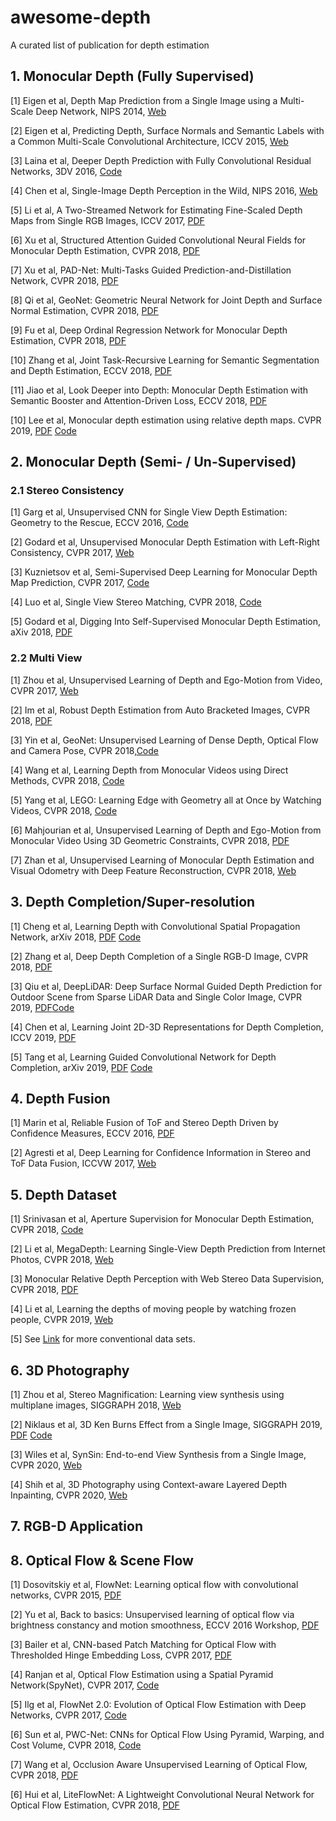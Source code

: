 # awesome-depth

A curated list of publication for depth estimation

## 1. Monocular Depth (Fully Supervised)

[1] Eigen et al, Depth Map Prediction from a Single Image using a Multi-Scale Deep Network, NIPS 2014, [Web](https://cs.nyu.edu/~deigen/depth/)

[2] Eigen et al, Predicting Depth, Surface Normals and Semantic Labels with a Common Multi-Scale Convolutional Architecture, ICCV 2015, [Web](https://cs.nyu.edu/~deigen/dnl/)

[3] Laina et al, Deeper Depth Prediction with Fully Convolutional Residual Networks, 3DV 2016, [Code](https://github.com/iro-cp/FCRN-DepthPrediction)

[4] Chen et al, Single-Image Depth Perception in the Wild, NIPS 2016, [Web](http://www-personal.umich.edu/~wfchen/depth-in-the-wild/)

[5] Li et al, A Two-Streamed Network for Estimating Fine-Scaled Depth Maps from Single RGB Images, ICCV 2017, [PDF](http://arxiv.org/abs/1607.00730)

[6] Xu et al, Structured Attention Guided Convolutional Neural Fields for Monocular Depth Estimation, CVPR 2018, [PDF](https://arxiv.org/abs/1803.11029)

[7] Xu et al, PAD-Net: Multi-Tasks Guided Prediction-and-Distillation Network, CVPR 2018, [PDF](https://arxiv.org/abs/1805.04409)

[8] Qi et al, GeoNet: Geometric Neural Network for Joint Depth and Surface Normal Estimation, CVPR 2018, [PDF](https://xjqi.github.io/geonet.pdf)

[9] Fu et al, Deep Ordinal Regression Network for Monocular Depth Estimation, CVPR 2018, [PDF](https://arxiv.org/abs/1806.02446)

[10] Zhang et al, Joint Task-Recursive Learning for Semantic Segmentation and Depth Estimation, ECCV 2018, [PDF](http://openaccess.thecvf.com/content_ECCV_2018/papers/Zhenyu_Zhang_Joint_Task-Recursive_Learning_ECCV_2018_paper.pdf)

[11] Jiao et al, Look Deeper into Depth: Monocular Depth Estimation with Semantic Booster and Attention-Driven Loss, ECCV 2018, [PDF](http://openaccess.thecvf.com/content_ECCV_2018/papers/Jianbo_Jiao_Look_Deeper_into_ECCV_2018_paper.pdf)

[10] Lee et al, Monocular depth estimation using relative depth maps. CVPR 2019, [PDF](http://openaccess.thecvf.com/content_CVPR_2019/papers/Lee_Monocular_Depth_Estimation_Using_Relative_Depth_Maps_CVPR_2019_paper.pdf)  [Code](https://github.com/jaehanlee-mcl/monocular-depth-estimation-using-relative-depth-maps)

## 2. Monocular Depth (Semi- / Un-Supervised)

### 2.1 Stereo Consistency

[1] Garg et al, Unsupervised CNN for Single View Depth Estimation: Geometry to the Rescue, ECCV 2016,  [Code](https://github.com/Ravi-Garg/Unsupervised_Depth_Estimation)

[2] Godard et al, Unsupervised Monocular Depth Estimation with Left-Right Consistency, CVPR 2017, [Web](http://visual.cs.ucl.ac.uk/pubs/monoDepth/)

[3] Kuznietsov et al, Semi-Supervised Deep Learning for Monocular Depth Map Prediction, CVPR 2017, [Code](https://github.com/Yevkuzn/semodepth)

[4] Luo et al, Single View Stereo Matching, CVPR 2018, [Code](https://github.com/lawy623/SVS)

[5] Godard et al, Digging Into Self-Supervised Monocular Depth Estimation, aXiv 2018, [PDF](https://arxiv.org/abs/1711.07933)



### 2.2 Multi View

[1] Zhou et al, Unsupervised Learning of Depth and Ego-Motion from Video, CVPR 2017, [Web](https://people.eecs.berkeley.edu/~tinghuiz/projects/SfMLearner/)

[2] Im et al, Robust Depth Estimation from Auto Bracketed Images, CVPR 2018, [PDF](https://arxiv.org/abs/1803.07702)

[3] Yin et al, GeoNet: Unsupervised Learning of Dense Depth, Optical Flow and Camera Pose, CVPR 2018,[Code](https://github.com/yzcjtr/GeoNet)

[4] Wang et al, Learning Depth from Monocular Videos using Direct Methods, CVPR 2018, [Code](https://github.com/MightyChaos/LKVOLearner)

[5] Yang et al, LEGO: Learning Edge with Geometry all at Once by Watching Videos, CVPR 2018, [Code](https://github.com/zhenheny/LEGO)

[6] Mahjourian et al, Unsupervised Learning of Depth and Ego-Motion from Monocular Video
Using 3D Geometric Constraints, CVPR 2018, [PDF](https://arxiv.org/abs/1802.05522)

[7] Zhan et al, Unsupervised Learning of Monocular Depth Estimation and Visual Odometry
with Deep Feature Reconstruction, CVPR 2018, [Web](https://github.com/Huangying-Zhan/Depth-VO-Feat)

## 3. Depth Completion/Super-resolution

[1] Cheng et al, Learning Depth with Convolutional Spatial Propagation Network, arXiv 2018, [PDF](https://arxiv.org/pdf/1810.02695.pdf) [Code](https://github.com/XinJCheng/CSPN)

[2] Zhang et al, Deep Depth Completion of a Single RGB-D Image, CVPR 2018, [PDF](http://openaccess.thecvf.com/content_cvpr_2018/papers/Zhang_Deep_Depth_Completion_CVPR_2018_paper.pdf)

[3] Qiu et al, DeepLiDAR: Deep Surface Normal Guided Depth Prediction for Outdoor Scene from Sparse LiDAR Data and Single Color Image, CVPR 2019, [PDF](http://openaccess.thecvf.com/content_CVPR_2019/papers/Qiu_DeepLiDAR_Deep_Surface_Normal_Guided_Depth_Prediction_for_Outdoor_Scene_CVPR_2019_paper.pdf)[Code](https://github.com/JiaxiongQ/DeepLiDAR)

[4] Chen et al, Learning Joint 2D-3D Representations for Depth Completion, ICCV 2019, [PDF](http://openaccess.thecvf.com/content_ICCV_2019/papers/Chen_Learning_Joint_2D-3D_Representations_for_Depth_Completion_ICCV_2019_paper.pdf)

[5] Tang et al, Learning Guided Convolutional Network for Depth Completion, arXiv 2019, [PDF](https://arxiv.org/pdf/1908.01238.pdf)  [Code](https://github.com/kakaxi314/GuideNet)

## 4. Depth Fusion

[1] Marin et al, Reliable Fusion of ToF and Stereo Depth Driven by Confidence Measures, ECCV 2016, [PDF](https://lttm.dei.unipd.it//paper_data/eccv16/LCfusion-eccv16.pdf)

[2] Agresti et al, Deep Learning for Confidence Information in Stereo and ToF Data Fusion, ICCVW 2017, [Web](https://lttm.dei.unipd.it/paper_data/deepfusion/)


## 5. Depth Dataset

[1] Srinivasan et al, Aperture Supervision for Monocular Depth Estimation, CVPR 2018, [Code](https://github.com/google/aperture_supervision)

[2] Li et al, MegaDepth: Learning Single-View Depth Prediction from Internet Photos, CVPR 2018, [Web](http://www.cs.cornell.edu/projects/megadepth/)

[3] Monocular Relative Depth Perception with Web Stereo Data Supervision, CVPR 2018, [PDF](http://openaccess.thecvf.com/content_cvpr_2018/papers/Xian_Monocular_Relative_Depth_CVPR_2018_paper.pdf)

[4] Li et al, Learning the depths of moving people by watching frozen people, CVPR 2019, [Web](https://mannequin-depth.github.io/)

[5] See [Link](https://scott89.github.io/depth-talk/#/6/1) for more conventional data sets.



## 6. 3D Photography 

[1] Zhou et al, Stereo Magnification: Learning view synthesis using multiplane images, SIGGRAPH 2018, [Web](https://people.eecs.berkeley.edu/~tinghuiz/projects/mpi/)

[2] Niklaus et al, 3D Ken Burns Effect from a Single Image, SIGGRAPH 2019, [PDF](https://arxiv.org/pdf/1909.05483.pdf) [Code](https://github.com/sniklaus/3d-ken-burns)

[3] Wiles et al, SynSin: End-to-end View Synthesis from a Single Image, CVPR 2020, [Web](http://www.robots.ox.ac.uk/~ow/synsin.html)

[4] Shih et al, 3D Photography using Context-aware Layered Depth Inpainting, CVPR 2020, [Web](https://shihmengli.github.io/3D-Photo-Inpainting/)

## 7. RGB-D Application

## 8. Optical Flow & Scene Flow

[1] Dosovitskiy et al, FlowNet: Learning optical flow with convolutional networks, CVPR 2015, [PDF](https://www.cv-foundation.org/openaccess/content_iccv_2015/papers/Dosovitskiy_FlowNet_Learning_Optical_ICCV_2015_paper.pdf)

[2] Yu et al, Back to basics: Unsupervised learning of optical flow via brightness constancy and motion smoothness, ECCV 2016 Workshop, [PDF](https://arxiv.org/pdf/1608.05842v1.pdf)

[3] Bailer et al, CNN-based Patch Matching for Optical Flow with Thresholded Hinge Embedding Loss, CVPR 2017, [PDF](http://arxiv.org/abs/1607.08064)

[4] Ranjan et al, Optical Flow Estimation using a Spatial Pyramid Network(SpyNet), CVPR 2017, [Code](https://github.com/anuragranj/spynet)

[5] Ilg et al, FlowNet 2.0: Evolution of Optical Flow Estimation with Deep Networks, CVPR 2017, [Code](https://github.com/lmb-freiburg/flownet2)

[6] Sun et al, PWC-Net: CNNs for Optical Flow Using Pyramid, Warping, and Cost Volume, CVPR 2018, [Code](https://github.com/NVlabs/PWC-Net)

[7] Wang et al, Occlusion Aware Unsupervised Learning of Optical Flow, CVPR 2018, [PDF](http://arxiv.org/abs/1711.05890)

[6] Hui et al, LiteFlowNet: A Lightweight Convolutional Neural Network for Optical Flow Estimation, CVPR 2018, [PDF](http://openaccess.thecvf.com/content_cvpr_2018/papers/Hui_LiteFlowNet_A_Lightweight_CVPR_2018_paper.pdf)
